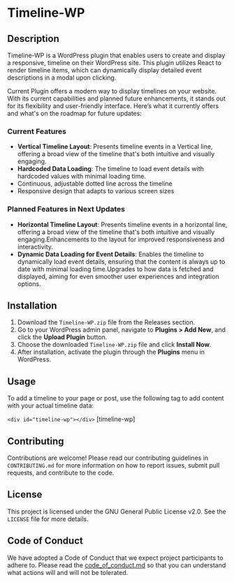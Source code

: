 # Timeline-WP

## Description

Timeline-WP is a WordPress plugin that enables users to create and display a responsive, timeline on their WordPress site. This plugin utilizes React to render timeline items, which can dynamically display detailed event descriptions in a modal upon clicking.

Current Plugin offers a modern way to display timelines on your website. With its current capabilities and planned future enhancements, it stands out for its flexibility and user-friendly interface. Here’s what it currently offers and what's on the roadmap for future updates:

### Current Features

- **Vertical Timeline Layout**: Presents timeline events in a Vertical line, offering a broad view of the timeline that's both intuitive and visually engaging.
- **Hardcoded Data Loading**: The timeline to load event details with hardcoded values with minimal loading time.
- Continuous, adjustable dotted line across the timeline
- Responsive design that adapts to various screen sizes


### Planned Features in Next Updates

- **Horizontal Timeline Layout**: Presents timeline events in a horizontal line, offering a broad view of the timeline that's both intuitive and visually engaging.Enhancements to the layout for improved responsiveness and interactivity.
- **Dynamic Data Loading for Event Details**: Enables the timeline to dynamically load event details, ensuring that the content is always up to date with minimal loading time.Upgrades to how data is fetched and displayed, aiming for even smoother user experiences and integration options.

## Installation

1. Download the `Timeline-WP.zip` file from the Releases section.
2. Go to your WordPress admin panel, navigate to **Plugins > Add New**, and click the **Upload Plugin** button.
3. Choose the downloaded `Timeline-WP.zip` file and click **Install Now**.
4. After installation, activate the plugin through the **Plugins** menu in WordPress.

## Usage

To add a timeline to your page or post, use the following tag to add content with your actual timeline data:

```<div id="timeline-wp"></div>```
[timeline-wp]

## Contributing

Contributions are welcome! Please read our contributing guidelines in `CONTRIBUTING.md` for more information on how to report issues, submit pull requests, and contribute to the code.

## License

This project is licensed under the GNU General Public License v2.0. See the `LICENSE` file for more details.

## Code of Conduct

We have adopted a Code of Conduct that we expect project participants to adhere to. Please read the [code_of_conduct.md](code_of_conduct.md) so that you can understand what actions will and will not be tolerated.
